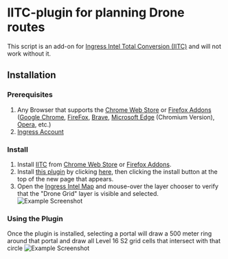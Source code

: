# IITC-plugin for planning Drone routes
This script is an add-on for [Ingress Intel Total Conversion (IITC)](https://iitc.app/) and will not work without it.

## Installation
### Prerequisites
1. Any Browser that supports the [Chrome Web Store](https://chrome.google.com/webstore/category/extensions) or [Firefox Addons](https://addons.mozilla.org/en-US/firefox/) ([Google Chrome](http://google.com/chrome), [FireFox](https://www.mozilla.org/en-US/firefox/new/), [Brave](https://brave.com), [Microsoft Edge](https://www.microsoft.com/en-us/edge) (Chromium Version), [Opera](https://www.microsoft.com/en-us/edge), etc.) 
2. [Ingress Account](https://ingress.com/)

### Install
1. Install [IITC](https://iitc.app/download_desktop.html) from [Chrome Web Store](https://chrome.google.com/webstore/detail/iitc-button/febaefghpimpenpigafpolgljcfkeakn) or [Firefox Addons](https://addons.mozilla.org/firefox/addon/iitc-button). 
2. Install [this plugin](https://github.com/tehstone/IngressDronePath/) by clicking [here](https://github.com/tehstone/IngressDronePath/raw/master/dronePathTravelPlanner.user.js?inline=false), then clicking the install button at the top of the new page that appears.
3. Open the [Ingress Intel Map](https://ingress.com/intel) and mouse-over the layer chooser to verify that the "Drone Grid" layer is visible and selected. ![Example Screenshot](https://i.imgur.com/3kR1Oxx.png)

### Using the Plugin
Once the plugin is installed, selecting a portal will draw a 500 meter ring around that portal and draw all Level 16 S2 grid cells that intersect with that circle
![Example Screenshot](https://i.imgur.com/cwPg8tc.jpg)
